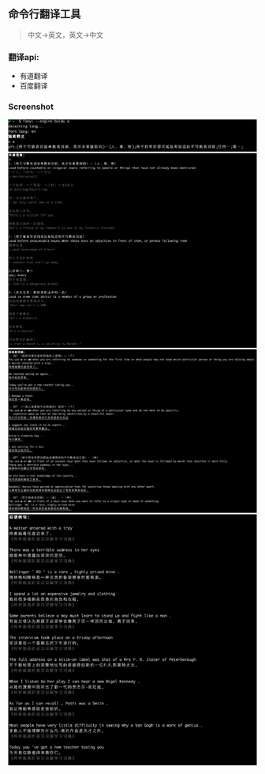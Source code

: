 ## 命令行翻译工具

> 中文->英文，英文->中文

### 翻译api: 
* 有道翻译
* 百度翻译

### Screenshot

![simple means](./resources/screenshot/simple_means.png)
![oxford](./resources/screenshot/oxford.png)
![collins](./resources/screenshot/collings.png)
![liju](./resources/screenshot/double_liju.png)
